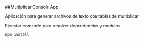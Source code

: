 ##Multiplicar Console App

Aplicación para generar archivos de texto con tablas de multiplicar

Ejecutar comando para resolver dependencias y modulos

```
npm install
```